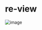 # re-view

![image](https://github.com/user-attachments/assets/8bfd73be-1eb8-4f05-beb1-63fc696bc98d)
